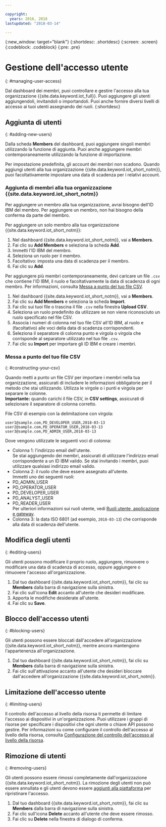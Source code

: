 ```yaml
---

copyright:
  years: 2016, 2018
lastupdated: "2018-03-14"

---
```


{:new_window: target="blank"}
{:shortdesc: .shortdesc}
{:screen: .screen}
{:codeblock: .codeblock}
{:pre: .pre}

# Gestione dell'accesso utente
{: #managing-user-access}

Dal dashboard dei membri, puoi controllare e gestire l'accesso alla tua organizzazione {{site.data.keyword.iot_full}}. Puoi aggiungere gli utenti aggiungendoli, invitandoli<!--, registering--> o importandoli. Puoi anche fornire diversi livelli di accesso ai tuoi utenti assegnando dei ruoli.
{:shortdesc}

## Aggiunta di utenti
{: #adding-new-users}

Dalla scheda **Members** del dashboard, puoi aggiungere singoli membri utilizzando la funzione di aggiunta. Puoi anche aggiungere membri contemporaneamente utilizzando la funzione di importazione. 

Per impostazione predefinita, gli account dei membri non scadono. Quando aggiungi utenti alla tua organizzazione {{site.data.keyword.iot_short_notm}}, puoi facoltativamente impostare una data di scadenza per i relativi account.

### Aggiunta di membri alla tua organizzazione {{site.data.keyword.iot_short_notm}}

Per aggiungere un membro alla tua organizzazione, avrai bisogno dell'ID IBM del membro. Per aggiungere un membro, non hai bisogno della conferma da parte del membro.

Per aggiungere un solo membro alla tua organizzazione {{site.data.keyword.iot_short_notm}}:
1. Nel dashboard {{site.data.keyword.iot_short_notm}}, vai a **Members**.
2. Fai clic su **Add Members** e seleziona la scheda **Add**.
3. Immetti l'ID IBM del membro.
4. Seleziona un ruolo per il membro.
5. Facoltativo: imposta una data di scadenza per il membro.
6. Fai clic su **Add**.

Per aggiungere più membri contemporaneamente, devi caricare un file `.csv` che contiene l'ID IBM, il ruolo e facoltativamente la data di scadenza di ogni membro. Per informazioni, consulta [Messa a punto del tuo file CSV](#constructing-your-csv).
1. Nel dashboard {{site.data.keyword.iot_short_notm}}, vai a **Members**.
2. Fai clic su **Add Members** e seleziona la scheda **Import**.
3. Fai clic sui tuoi file o trascina il file `.csv` nella finestra **Upload CSV**.
4. Seleziona un ruolo predefinito da utilizzare se non viene riconosciuto un ruolo specificato nel file CSV.
5. Associa i numeri di colonna nel tuo file CSV all'ID IBM, al ruolo e (facoltativo) alle voci della data di scadenza corrispondenti.
6. Seleziona il separatore di colonna punto e virgola o virgola che corrisponde al separatore utilizzato nel tuo file `.csv`.
7. Fai clic su **Import** per importare gli ID IBM e creare i membri.

<!--
### Inviting members to your {{site.data.keyword.iot_short_notm}} organization

When you invite a user to become a member of your {{site.data.keyword.iot_short_notm}} organization, the user receives an email that contains an invitation link. Invitation links expire 48 hours after they are sent. If an invitation link is not used within 48 hours, the user must be invited again to receive a new invitation link.

**Important:** The invite feature requires a configured mail service. For more information, see the Email section of the [External service integrations](reference/extensions/index.html#email) topic.

To invite a member to your {{site.data.keyword.iot_short_notm}} organization:
1. In the {{site.data.keyword.iot_short_notm}} dashboard, go to **Members**.
2. Select the **Invitations** tab.
2. Click **Invite Members** and select the **Invite** tab.
3. Enter the email address of the member.
4. Select a role for this member.
5. Optional: Set an expiry date for the member.
6. Click **Invite Member**.

To invite multiple members simultaneously, you must upload a `.csv` file that contains the email address, role and the optional expiry date of each member. For information, see [Constructing your CSV file](#constructing-your-csv).
1. In the {{site.data.keyword.iot_short_notm}} dashboard, go to **Members**.
2. Select the **Invitations** tab.
2. Click **Invite Members** and select the **Import** tab.
3. Browse your files or drag the `.csv` file into the **Upload CSV** window.
4. Select a default role to use if a role specified in the CSV file is not recognized.
5. Map the column numbers in your CSV file to the corresponding email address, role, and (optional) expiry date entries.
6. Select the appropriate comma or semicolon column separator to match the separator used in your `.csv` file.
7. Click **Import** to send out the invitations. -->

<!-- ### Registering a member with your {{site.data.keyword.iot_short_notm}} organization

If your organization is using {{site.data.keyword.Bluemix_notm}} {{site.data.keyword.ssoshort}}, you can add individual members to your organization by registering them, which does not require an IBMid.

To register a member with your {{site.data.keyword.iot_short_notm}} organization:
1. In the {{site.data.keyword.iot_short_notm}} dashboard, go to **Members**.
2. Select the **Invitations** tab.
2. Click **Invite Members** and select **Invite**.
3. Enter the email address of the member.
4. Select a role for this member.
5. Enter the subject, realm name, and issuer.
   **Important:** Ensure that the `Subject`, `Realm Name`, and `Issuer` fields comply with the OpenID Connect recommendations and standards. For more information, see the [OpenID Connect ![External link icon](../../icons/launch-glyph.svg "External link icon")](http://openid.net/connect/){: new_window} website.
6. Optional: Set an expiry date for the member.
7. Click **Register Member**.

To register multiple members simultaneously, you must upload a CSV (`.csv`) file that contains the email address, role, subject, realm name, issuer, and the optional expiry date of each member.
1. In the {{site.data.keyword.iot_short_notm}} dashboard, go to **Access**.
2. Click **Add Member** and select **Import**.
3. Click **Bulk Register**.
4. Select a default role and ensure that the column numbers on your CSV file match the column numbers in the CSV settings.
5. Ensure the column separator in your CSV file matches the column separator in the CSV settings.
6. Click **Browse your files** or drag the CSV file into the **Upload CSV** window. -->

### Messa a punto del tuo file CSV
{: #constructing-your-csv}

Quando metti a punto un file CSV per importare i membri nella tua organizzazione, assicurati di includere le informazioni obbligatorie per il metodo che stai utilizzando. Utilizza le virgole o i punti e virgola per separare le colonne.  
**Importante:** quando carichi il file CSV, in **CSV settings**, assicurati di selezionare il separatore di colonna corretto.

File CSV di esempio con la delimitazione con virgola:  
```
user1@sample.com,PD_DEVELOPER_USER,2018-03-13
user2@sample.com,PD_OPERATOR_USER,2018-03-13
user3@sample.com,PD_ADMIN_USER,2018-03-13
```
Dove vengono utilizzate le seguenti voci di colonna:  
- Colonna 1: l'indirizzo email dell'utente.  
Se stai aggiungendo dei membri, assicurati di utilizzare l'indirizzo email corrispondente a un ID IBM valido. Se stai invitando i membri, puoi utilizzare qualsiasi indirizzo email valido.
- Colonna 2: il ruolo che deve essere assegnato all'utente.  
Immetti uno dei seguenti ruoli:
 - PD_ADMIN_USER
 - PD_OPERATOR_USER
 - PD_DEVELOPER_USER
 - PD_ANALYST_USER
 - PD_READER_USER  
 Per ulteriori informazioni sui ruoli utente, vedi [Ruoli utente, applicazione e gateway](roles_index.html#user_roles).
- Colonna 3: la data ISO 6801 (ad esempio, `2018-03-13`) che corrisponde alla data di scadenza dell'utente.

## Modifica degli utenti
{: #editing-users}

Gli utenti possono modificare il proprio ruolo, aggiungere, rimuovere o modificare una data di scadenza di accesso, oppure aggiungere o rimuovere l'accesso all'organizzazione.

1. Dal tuo dashboard {{site.data.keyword.iot_short_notm}}, fai clic su **Members** dalla barra di navigazione sulla sinistra.
2. Fai clic sull'icona **Edit** accanto all'utente che desideri modificare.
3. Apporta le modifiche desiderate all'utente.
4. Fai clic su **Save**.

## Blocco dell'accesso utenti
{: #blocking-users}

Gli utenti possono essere bloccati dall'accedere all'organizzazione {{site.data.keyword.iot_short_notm}}, mentre ancora mantengono l'appartenenza all'organizzazione.

1. Dal tuo dashboard {{site.data.keyword.iot_short_notm}}, fai clic su **Members** dalla barra di navigazione sulla sinistra.
2. Fai clic sull'attivazione accanto all'utente che desideri bloccare dall'accedere all'organizzazione {{site.data.keyword.iot_short_notm}}.

## Limitazione dell'accesso utente 
{: #limiting-users}

Il controllo dell'accesso al livello della risorsa ti permette di limitare l'accesso ai dispositivi in un'organizzazione. Puoi utilizzare i gruppi di risorse per specificare i dispositivi che ogni utente o chiave API possono gestire. Per informazioni su come configurare il controllo dell'accesso al livello della risorsa, consulta [Configurazione del controllo dell'accesso al livello della risorsa](reference/rlac.html#configure_RLAC).

## Rimozione di utenti
{: #removing-users}

Gli utenti possono essere rimossi completamente dall'organizzazione {{site.data.keyword.iot_short_notm}}. La rimozione degli utenti non può essere annullata e gli utenti devono essere [aggiunti alla piattaforma](#adding-new-users) per ripristinare l'accesso.

1. Dal tuo dashboard {{site.data.keyword.iot_short_notm}}, fai clic su **Members** dalla barra di navigazione sulla sinistra.
2. Fai clic sull'icona **Delete** accanto all'utente che deve essere rimosso.
3. Fai clic su **Delete** nella finestra di dialogo di conferma.
